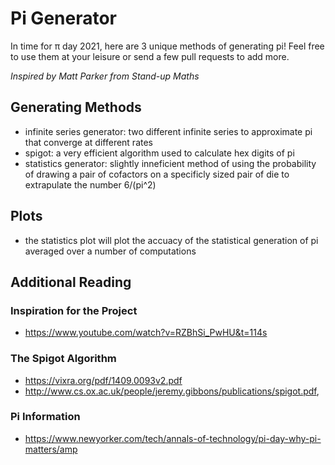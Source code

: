 # Pi Generator

In time for π day 2021, here are 3 unique methods of generating pi! 
Feel free to use them at your leisure or send a few pull requests to add more.

*Inspired by Matt Parker from Stand-up Maths*

## Generating Methods
* infinite series generator: two different infinite series to approximate pi that converge at different rates
* spigot: a very efficient algorithm used to calculate hex digits of pi
* statistics generator: slightly inneficient method of using the probability of drawing a pair of cofactors on a specificly sized pair of die to extrapulate the number 6/(pi^2)

## Plots
* the statistics plot will plot the accuacy of the statistical generation of pi averaged over a number of computations

## Additional Reading

### Inspiration for the Project
* https://www.youtube.com/watch?v=RZBhSi_PwHU&t=114s

### The Spigot Algorithm
* https://vixra.org/pdf/1409.0093v2.pdf
* http://www.cs.ox.ac.uk/people/jeremy.gibbons/publications/spigot.pdf,

### Pi Information
* https://www.newyorker.com/tech/annals-of-technology/pi-day-why-pi-matters/amp
